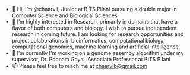 - 👋 Hi, I’m @chaarvii, Junior at BITS Pilani pursuing a double major in Computer Science and Biological Sciences 
- 👀 I’m highly interested in Research, primarily in domains that have a flavor of both computers and biology. I wish to pursue independent research in coming future. I am looking for research opportunities and project colaborations in bioinformatics, computational biology, computational genomics, machine learning and artificial intelligence. 
- 🌱 I’m currently I'm working on a genome assemby algorithm under my supervisor, Dr. Poonam Goyal, Associate Professor at BITS Pilani 
- 📫 Please feel free to reach me at chaarvib@gmail.com 

<!---
chaarvii/chaarvii is a ✨ special ✨ repository because its `README.md` (this file) appears on your GitHub profile.
You can click the Preview link to take a look at your changes.
--->

